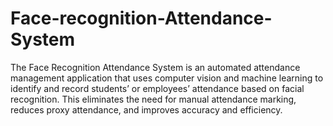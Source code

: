# Face-recognition-Attendance-System
The Face Recognition Attendance System is an automated attendance management application that uses computer vision and machine learning to identify and record students’ or employees’ attendance based on facial recognition. This eliminates the need for manual attendance marking, reduces proxy attendance, and improves accuracy and efficiency.
